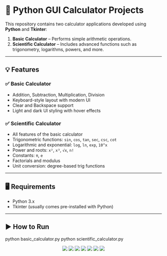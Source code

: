# 🧮 Python GUI Calculator Projects

This repository contains two calculator applications developed using **Python** and **Tkinter**:

1. **Basic Calculator** – Performs simple arithmetic operations.
2. **Scientific Calculator** – Includes advanced functions such as trigonometry, logarithms, powers, and more.

---

## 💡 Features

### ✅ Basic Calculator
- Addition, Subtraction, Multiplication, Division
- Keyboard-style layout with modern UI
- Clear and Backspace support
- Light and dark UI styling with hover effects

### ✅ Scientific Calculator
- All features of the basic calculator
- Trigonometric functions: `sin`, `cos`, `tan`, `sec`, `csc`, `cot`
- Logarithmic and exponential: `log`, `ln`, `exp`, `10^x`
- Power and roots: `x²`, `x³`, `√x`, `n!`
- Constants: `π`, `e`
- Factorials and modulus
- Unit conversion: degree-based trig functions

---

## 🖥 Requirements

- Python 3.x
- Tkinter (usually comes pre-installed with Python)

---

## ▶️ How to Run

python basic_calculator.py
python scientific_calculator.py

<p align="center">
  <a href="mailto:sanjeevivp8@gmail.com"><img src="https://img.shields.io/badge/Gmail-EA4335?style=for-the-badge&logo=gmail&logoColor=white" /></a>
  <a href="https://wa.me/9442234287"><img src="https://img.shields.io/badge/WhatsApp-25D366?style=for-the-badge&logo=whatsapp&logoColor=white" /></a>
  <a href="https://www.linkedin.com/in/sanjeevi-vp"><img src="https://img.shields.io/badge/LinkedIn-blue?style=for-the-badge&logo=linkedin&logoColor=white" /></a>
  <a href="https://www.instagram.com/sanjeevivp1/profilecard/?igsh=ZTZlYXlhN3Uza2dh"><img src="https://img.shields.io/badge/Instagram-E4405F?style=for-the-badge&logo=instagram&logoColor=white" /></a>
  <a href="https://t.me/sanjeevivp"><img src="https://img.shields.io/badge/Telegram-2CA5E0?style=for-the-badge&logo=telegram&logoColor=white" /></a>
  <a href="https://x.com/SanjeeviVP845"><img src="https://img.shields.io/badge/Twitter-1DA1F2?style=for-the-badge&logo=twitter&logoColor=white" /></a>
  <a href="https://yourportfolio.com"><img src="https://img.shields.io/badge/Portfolio-orange?style=for-the-badge&logo=Firefox&logoColor=white" /></a>
</p>
